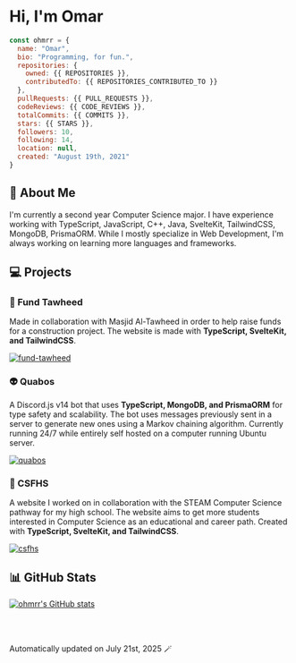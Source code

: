 # Hi, I'm Omar

```js
const ohmrr = {
  name: "Omar",
  bio: "Programming, for fun.",
  repositories: {
    owned: {{ REPOSITORIES }},
    contributedTo: {{ REPOSITORIES_CONTRIBUTED_TO }}
  },
  pullRequests: {{ PULL_REQUESTS }},
  codeReviews: {{ CODE_REVIEWS }},
  totalCommits: {{ COMMITS }},
  stars: {{ STARS }},
  followers: 10,
  following: 14,
  location: null,
  created: "August 19th, 2021"
}
```

## 🌃 About Me

I'm currently a second year Computer Science major. I have experience working with TypeScript, JavaScript, C++, Java, SvelteKit, TailwindCSS, MongoDB, PrismaORM. While I mostly specialize in Web Development, I'm always working on learning more languages and frameworks.

## 💻 Projects

### 🤝 Fund Tawheed

Made in collaboration with Masjid Al-Tawheed in order to help raise funds for a construction project. The website is made with **TypeScript, SvelteKit, and TailwindCSS**. 

[![fund-tawheed](https://github-readme-stats.vercel.app/api/pin/?username=ohmrr&repo=tawheed-website&show_owner=false&theme=dark)](https://github.com/ohmrr/tawheed-website)

### 👽 Quabos

A Discord.js v14 bot that uses **TypeScript, MongoDB, and PrismaORM** for type safety and scalability. The bot uses messages previously sent in a server to generate new ones using a Markov chaining algorithm. Currently running 24/7 while entirely self hosted on a computer running Ubuntu server.

[![quabos](https://github-readme-stats.vercel.app/api/pin/?username=ohmrr&repo=quabos-discord&show_owner=false&theme=dark)](https://github.com/ohmrr/quabos-discord)

### 🏫 CSFHS

A website I worked on in collaboration with the STEAM Computer Science pathway for my high school. The website aims to get more students interested in Computer Science as an educational and career path. Created with **TypeScript, SvelteKit, and TailwindCSS**.

[![csfhs](https://github-readme-stats.vercel.app/api/pin/?username=nurikimchi&repo=csfhs&show_owner=false&theme=dark)](https://github.com/nurikimchi/csfhs)

## 📊 GitHub Stats

[![ohmrr's GitHub stats](https://github-readme-stats.vercel.app/api?username=ohmrr&show_icons=true&theme=dark)](https://github.com/ohmrr)

<br />
<br />

Automatically updated on July 21st, 2025 🪄
